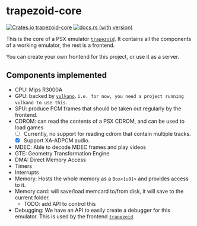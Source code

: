 # trapezoid-core

[![Crates.io trapezoid-core](https://img.shields.io/crates/v/trapezoid-core)](https://crates.io/crates/trapezoid-core)
[![docs.rs (with version)](https://img.shields.io/docsrs/trapezoid-core/latest)](https://docs.rs/trapezoid-core/latest/trapezoid-core/)

This is the core of a PSX emulator [`trapezoid`](https://github.com/Amjad50/trapezoid).
It contains all the components of a working emulator, the rest is a frontend.

You can create your own frontend for this project, or use it as a server.

## Components implemented
- CPU: Mips R3000A
- GPU: backed by [`vulkano`]. `i.e. for now, you need a project running vulkano to use this`.
- SPU: produce PCM frames that should be taken out regularly by the frontend.
- CDROM: can read the contents of a PSX CDROM, and can be used to load games
    - [ ] Currently, no support for reading cdrom that contain multiple tracks.
    - [x] Support XA-ADPCM audio.
- MDEC: Able to decode MDEC frames and play videos
- GTE: Geometry Transformation Engine
- DMA: Direct Memory Access
- Timers
- Interrupts
- Memory: Hosts the whole memory as a `Box<[u8]>` and provides access to it.
- Memory card: will save/load memcard to/from disk, it will save to the current folder.
    - TODO: add API to control this
- Debugging: We have an API to easily create a debugger for this emulator. This is used by the frontend [`trapezoid`].

[`vulkano`]: https://github.com/vulkano-rs/vulkano
[`trapezoid`]: https://crates.io/crates/trapezoid